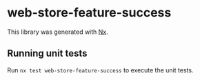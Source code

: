 # web-store-feature-success

This library was generated with [Nx](https://nx.dev).

## Running unit tests

Run `nx test web-store-feature-success` to execute the unit tests.
